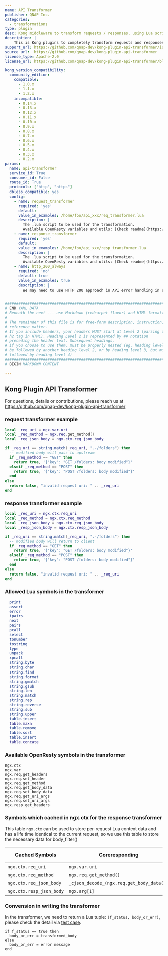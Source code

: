 ```yaml
---
name: API Transformer
publisher: QNAP Inc.
categories:
  - transformations
type: plugin
desc: Kong middleware to transform requests / responses, using Lua script.
description: |
    This is Kong plugins to completely transform requests and responses depend on your own business requirements.
support_url: https://github.com/qnap-dev/kong-plugin-api-transformer/issues
source_url:  https://github.com/qnap-dev/kong-plugin-api-transformer
license_type: Apache-2.0
license_url: https://github.com/qnap-dev/kong-plugin-api-transformer/blob/master/LICENSE

kong_version_compatibility:
  community_edition:
    compatible:
      - 1.0.x
      - 1.1.x
      - 1.2.x
    incompatible:
      - 0.14.x
      - 0.13.x
      - 0.12.x 
      - 0.11.x 
      - 0.10.x 
      - 0.9.x
      - 0.8.x 
      - 0.7.x 
      - 0.6.x 
      - 0.5.x 
      - 0.4.x
      - 0.3.x 
      - 0.2.x 
params:
  name: api-transformer
  service_id: True
  consumer_id: False
  route_id: True
  protocols: ["http", "https"] 
  dbless_compatible: yes 
  config:
    - name: request_transformer
      required: 'yes'
      default:
      value_in_examples: /home/foo/api_xxx/req_transformer.lua
      description: |
        The .lua script to be used for the transformation. 
        Available OpenResty variables and utils: [Check readme](https://github.com/qnap-dev/kong-plugin-api-transformer#for-developer)
    - name: response_transformer
      required: 'yes'
      default:
      value_in_examples: /home/foo/api_xxx/resp_transformer.lua
      description: |
        The .lua script to be used for the transformation. 
        Available OpenResty variables and utils: [Check readme](https://github.com/qnap-dev/kong-plugin-api-transformer#for-developer)
    - name: http_200_always
      required: 'no'
      default: true
      value_in_examples: true
      description: |
        We may need to use HTTP 200 approach in API error handling in some business cases.


############################################################################### 
# END YAML DATA 
# Beneath the next --- use Markdown (redcarpet flavor) and HTML formatting only. 
# 
# The remainder of this file is for free-form description, instruction, and 
# reference matter. 
# If you include headers, your headers MUST start at Level 2 (parsing to 
# h2 tag in HTML). Heading Level 2 is represented by ## notation 
# preceding the header text. Subsequent headings, 
# if you choose to use them, must be properly nested (eg. heading level 2 may 
# be followed by another heading level 2, or by heading level 3, but must NOT be 
# followed by heading level 4) 
############################################################################### 
# BEGIN MARKDOWN CONTENT 

---
```


## Kong Plugin API Transformer

For questions, details or contributions, please reach us at https://github.com/qnap-dev/kong-plugin-api-transformer


### request transformer example
```lua
local _req_uri = ngx.var.uri
local _req_method = ngx.req.get_method()
local _req_json_body = ngx.ctx.req_json_body

if _req_uri == string.match(_req_uri, ".-/folders") then
  -- modified body will pass to upstream
  if _req_method == "GET" then
    return true, '{"key": "GET /folders: body modified"}'
  elseif _req_method == "POST" then
    return true, '{"key": "POST /folders: body modified"}'
  end
else
  return false, "invalid request uri: " .. _req_uri
end
```

### response transformer example
```lua
local _req_uri = ngx.ctx.req_uri
local _req_method = ngx.ctx.req_method
local _req_json_body = ngx.ctx.req_json_body
local _resp_json_body = ngx.ctx.resp_json_body

if _req_uri == string.match(_req_uri, ".-/folders") then
  -- modified body will return to client
  if _req_method == "GET" then
    return true, '{"key": "GET /folders: body modified"}'
  elseif _req_method == "POST" then
    return true, '{"key": "POST /folders: body modified"}'
  end
else
  return false, "invalid request uri: " .. _req_uri
end
```

### Allowed Lua symbols in the transformer
```lua
  print
  assert
  error
  ipairs
  next
  pairs
  pcall
  select
  tonumber
  tostring
  type
  unpack
  xpcall
  string.byte
  string.char
  string.find
  string.format
  string.gmatch
  string.gsub
  string.len
  string.match
  string.rep
  string.reverse
  string.sub
  string.upper
  table.insert
  table.maxn
  table.remove
  table.sort
  table.insert
  table.concate
```

### Available OpenResty symbols in the transformer
```
ngx.ctx
ngx.var
ngx.req.get_headers
ngx.req.set_header
ngx.req.get_method
ngx.req.get_body_data
ngx.req.set_body_data
ngx.req.get_uri_args
ngx.req.set_uri_args
ngx.resp.get_headers
```


### Symbols which cached in ngx.ctx for the response transformer
This table `ngx.ctx` can be used to store per-request Lua context data and has a life time identical to the current request, so we use this table to store the necessary data for body_filter()

| Cached Symbols           | Coreresponding                             | Lua type |
|--------------------------|--------------------------------------------|----------|
| `ngx.ctx.req_uri`        | `ngx.var.uri`                              | string   |
| `ngx.ctx.req_method`     | `ngx.req.get_method()`                     | string   |
| `ngx.ctx.req_json_body`  | `_cjson_decode_(ngx.req.get_body_data())`  | table    |
| `ngx.ctx.resp_json_body` | `ngx.arg[1]`                               | talbe    |


### Convension in writing the transformer

In the transformer, we need to return a Lua tuple: `(f_status, body_or_err)`, please check the detail via [test case](https://github.com/qnap-dev/kong-plugin-api-transformer/tree/master/spechttps://github.com/qnap-dev/kong-plugin-api-transformer/tree/master/spec).
```
if f_status == true then
  body_or_err = transformed_body
else
  body_or_err = error message
end
```